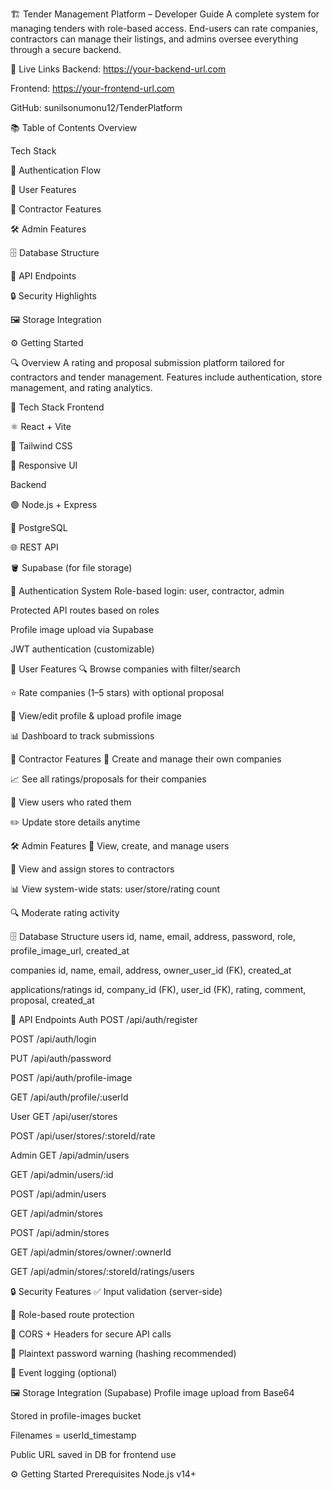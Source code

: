 🏗️ Tender Management Platform – Developer Guide
A complete system for managing tenders with role-based access. End-users can rate companies, contractors can manage their listings, and admins oversee everything through a secure backend.

🚀 Live Links
Backend: https://your-backend-url.com

Frontend: https://your-frontend-url.com

GitHub: sunilsonumonu12/TenderPlatform

📚 Table of Contents
Overview

Tech Stack

🔐 Authentication Flow

👤 User Features

🏢 Contractor Features

🛠️ Admin Features

🗄️ Database Structure

🔗 API Endpoints

🔒 Security Highlights

🖼️ Storage Integration

⚙️ Getting Started

🔍 Overview
A rating and proposal submission platform tailored for contractors and tender management. Features include authentication, store management, and rating analytics.

🧱 Tech Stack
Frontend

⚛️ React + Vite

🎨 Tailwind CSS

📱 Responsive UI

Backend

🟢 Node.js + Express

🐘 PostgreSQL

🌐 REST API

🪣 Supabase (for file storage)

🔐 Authentication System
Role-based login: user, contractor, admin

Protected API routes based on roles

Profile image upload via Supabase

JWT authentication (customizable)

👤 User Features
🔍 Browse companies with filter/search

⭐ Rate companies (1–5 stars) with optional proposal

📝 View/edit profile & upload profile image

📊 Dashboard to track submissions

🏢 Contractor Features
🏪 Create and manage their own companies

📈 See all ratings/proposals for their companies

👥 View users who rated them

✏️ Update store details anytime

🛠️ Admin Features
👥 View, create, and manage users

🏪 View and assign stores to contractors

📊 View system-wide stats: user/store/rating count

🔍 Moderate rating activity

🗄️ Database Structure
users
id, name, email, address, password, role, profile_image_url, created_at

companies
id, name, email, address, owner_user_id (FK), created_at

applications/ratings
id, company_id (FK), user_id (FK), rating, comment, proposal, created_at

🔗 API Endpoints
Auth
POST /api/auth/register

POST /api/auth/login

PUT /api/auth/password

POST /api/auth/profile-image

GET /api/auth/profile/:userId

User
GET /api/user/stores

POST /api/user/stores/:storeId/rate

Admin
GET /api/admin/users

GET /api/admin/users/:id

POST /api/admin/users

GET /api/admin/stores

POST /api/admin/stores

GET /api/admin/stores/owner/:ownerId

GET /api/admin/stores/:storeId/ratings/users

🔒 Security Features
✅ Input validation (server-side)

🔐 Role-based route protection

🚫 CORS + Headers for secure API calls

🧪 Plaintext password warning (hashing recommended)

🧹 Event logging (optional)

🖼️ Storage Integration (Supabase)
Profile image upload from Base64

Stored in profile-images bucket

Filenames = userId_timestamp

Public URL saved in DB for frontend use

⚙️ Getting Started
Prerequisites
Node.js v14+

